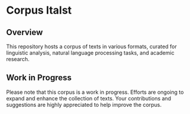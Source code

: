 # Corpus ItaIst 

## Overview
This repository hosts a corpus of texts in various formats, curated for linguistic analysis, natural language processing tasks, and academic research.
  

## Work in Progress
Please note that this corpus is a work in progress. Efforts are ongoing to expand and enhance the collection of texts. Your contributions and suggestions are highly appreciated to help improve the corpus.